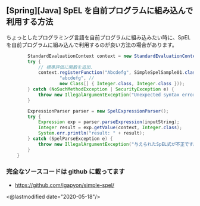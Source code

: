 ## [Spring][Java] SpEL を自前プログラムに組み込んで利用する方法

ちょっとしたプログラミング言語を自前プログラムに組み込みたい時に、SpEL を自前プログラムに組み込んで利用するのが良い方法の場合があります。

```java
        StandardEvaluationContext context = new StandardEvaluationContext();
        try {
            // 標準評価に関数を追加.
            context.registerFunction("Abcdefg", SimpleSpelSample01.class.getDeclaredMethod( //
                    "abcdefg", //
                    new Class[] { Integer.class, Integer.class }));
        } catch (NoSuchMethodException | SecurityException e) {
            throw new IllegalArgumentException("Unexpected syntax error:" + e.toString());
        }

        ExpressionParser parser = new SpelExpressionParser();
        try {
            Expression exp = parser.parseExpression(inputString);
            Integer result = exp.getValue(context, Integer.class);
            System.err.println("result: " + result);
        } catch (SpelParseException e) {
            throw new IllegalArgumentException("与えられたSpEL式が不正です。[" + inputString + "]:" + e.toString());
        }
    }
```

### 完全なソースコードは github に載ってます

- https://github.com/igapyon/simple-spel/

<@lastmodified date="2020-05-18"/>
